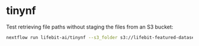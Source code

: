 # tinynf

Test retrieving file paths without staging the files from an S3 bucket:

```bash
nextflow run lifebit-ai/tinynf --s3_folder s3://lifebit-featured-datasets/projects/avt/vcf-tests/
```
